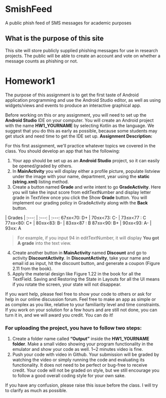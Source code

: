 # SmishFeed
A public phish feed of SMS messages for academic purposes

## What is the purpose of this site

This site will store publicly supplied phishing messages for use in research projects. The public will be able to create an account and vote on whether a message counts as phishing or not.

# Homework1

The purpose of this assignment is to get the first taste of Android application programming and use the 
Android Studio editor, as well as using widgets/views and events to produce an interactive graphical app.  
 
Before working on this or any assignment, you will need to set up the **Android Studio** IDE on your computer. You will create an Android project with the name **HW1_YOURNAME** by selecting Kotlin as the language. We suggest that you do this as early as possible, because some students may get stuck and need time to get the IDE set up. 
**Assignment Description:**
 
For this first assignment, we'll practice whatever topics we covered in the class. You should develop an app that has the following: 

1. Your app should be set up as an **Android Studio** project, so it can easily be opened/graded by others. 
2. In **MainActivity** you will display either a profile picture, populate listview under the image with your name, department, year using the **static (string.xml)** listing method.
3. Create a button named **Grade** and write intent to go **GradeActivity**. Here you will take the input score from editTextNumber and display letter grade in TextView once you click the Show **Grade** button. You will implement our grading policy in GradeActivity along with the **Back** button.

| <td colspan=3>Grades</td> 
| :---: | :---: | :---:
  67≤x<70: D+ | 70≤x<73: C- | 73≤x<77 : C 
  77≤x<80: C+ | 80≤x<83: B- |	83≤x<87 : B 
  87≤x<90: B+ | 90≤x<93: A- | 93≤x: A 

> For example, if you input 94 in editTextNumber, it will display **You got A grade** into the text view.
4. Create another button in **MainActivity** named **Discount** and go to activity **DiscountActivity**. In **DiscountActivity**, take your name and email id as input, hit the discount button, and generate a coupon (Figure 2.11 from the book).
5. Apply the material design like Figure 1.22 in the book for all the TextField. Saving and Restoring the State in Layouts for all the UI means if you rotate the screen, your state will not disappear. 
  
If you want help, please feel free to show your code to others or ask for help in our online discussion forum. Feel free to make an app as simple or as complex as you like, relative to your familiarity level and time constraints. If you work on your solution for a few hours and are still not done, you can turn it in, and we will award you credit. You can do it! 
 
### For uploading the project, you have to follow two steps:

1.  Create a folder name called **“Output”** inside the **HW1_YOURNAME folder**. Make a small video showing your program functionality in the emulator and show your code as well. 1~2 minutes video is fine. 
1.  Push your code with video in Github.
Your submission will be graded by watching the video or simply running the code and evaluating its functionality. It does not need to be perfect or bug-free to receive credit. Your code will not be graded on style, but we still encourage you to follow a good overall coding style for your own sake. 

If you have any confusion, please raise this issue before the class. I will try to clarify as much as possible. 
